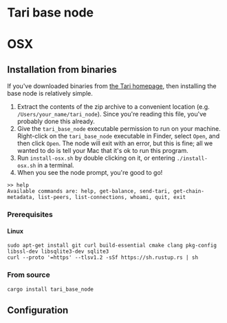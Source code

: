 # Tari base node

# OSX
## Installation from binaries

If you've downloaded binaries from [the Tari homepage](https://tari.com/downloads), then installing the base node is
relatively simple.

1. Extract the contents of the zip archive to a convenient location (e.g. `/Users/your_name/tari_node`). Since you're
   reading this file, you've probably done this already.
2. Give the `tari_base_node` executable permission to run on your machine. Right-click on the `tari_base_node`
   executable in Finder, select `Open`, and then click `Open`. The node will exit with an error, but this is fine; all
   we wanted to do is tell your Mac that it's ok to run this program.
3. Run `install-osx.sh` by double clicking on it, or entering `./install-osx.sh` in a terminal.
4. When you see the node prompt, you're good to go!

```
>> help 
Available commands are: help, get-balance, send-tari, get-chain-metadata, list-peers, list-connections, whoami, quit, exit
```



### Prerequisites

#### Linux
```
sudo apt-get install git curl build-essential cmake clang pkg-config libssl-dev libsqlite3-dev sqlite3
curl --proto '=https' --tlsv1.2 -sSf https://sh.rustup.rs | sh

```
### From source

```
cargo install tari_base_node
```

## Configuration
